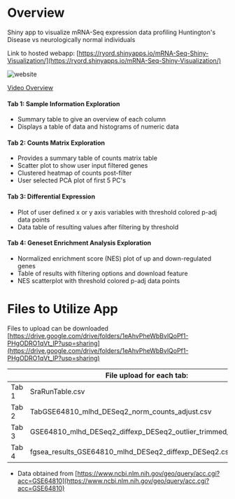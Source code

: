 # Overview
Shiny app to visualize mRNA-Seq expression data profiling Huntington's Disease vs neurologically normal individuals

Link to hosted webapp: [https://ryord.shinyapps.io/mRNA-Seq-Shiny-Visualization/](https://ryord.shinyapps.io/mRNA-Seq-Shiny-Visualization/)

![website](https://i.imgur.com/TeXw1eF.png)

[Video Overview](https://www.youtube.com/watch?v=27cXyJNO2Us&t=7s)

#### Tab 1: Sample Information Exploration
- Summary table to give an overview of each column
- Displays a table of data and histograms of numeric data
#### Tab 2: Counts Matrix Exploration
- Provides a summary table of counts matrix table
- Scatter plot to show user input filtered genes
- Clustered heatmap of counts post-filter
- User selected PCA plot of first 5 PC's
#### Tab 3: Differential Expression
- Plot of user defined x or y axis variables with threshold colored p-adj data points
- Data table of resulting values after filtering by threshold
#### Tab 4: Geneset Enrichment Analysis Exploration
- Normalized enrichment score (NES) plot of up and down-regulated genes
- Table of results with filtering options and download feature
- NES scatterplot with threshold colored p-adj data points


# Files to Utilize App

Files to upload can be downloaded [https://drive.google.com/drive/folders/1eAhvPheWbBvlQoPf1-PHgODRO1qVt_IP?usp=sharing](https://drive.google.com/drive/folders/1eAhvPheWbBvlQoPf1-PHgODRO1qVt_IP?usp=sharing)


|  | File upload for each tab:                                                |
|-------|----------------------------------------------------------------|
| Tab 1 | SraRunTable.csv                                                |
| Tab 2 | TabGSE64810_mlhd_DESeq2_norm_counts_adjust.csv                 |
| Tab 3 | GSE64810_mlhd_DESeq2_diffexp_DESeq2_outlier_trimmed_adjust.csv |
| Tab 4 | fgsea_results_GSE64810_mlhd_DESeq2_diffexp_DESeq2.csv          |

* Data obtained from [https://www.ncbi.nlm.nih.gov/geo/query/acc.cgi?acc=GSE64810](https://www.ncbi.nlm.nih.gov/geo/query/acc.cgi?acc=GSE64810)
